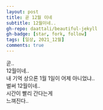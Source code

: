```yaml
---
layout: post
title: 곧 12월 이네
subtitle: 12월이네..
gh-repo: daattali/beautiful-jekyll
gh-badge: [star, fork, follow]
tags: [일상, 2021_12월]
comments: true
---
```


곧..  
12월이네..  
내 기억 상으론 1월 1일이 어제 아니었냐..  
벌써 12월이네..  
시간이 빨리 간다는게  
느껴진다..  
